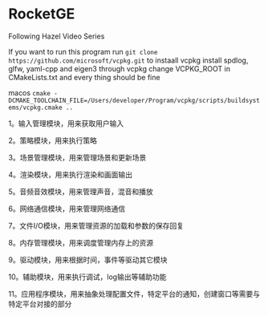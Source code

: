 # RocketGE

Following Hazel Video Series

If you want to run this program
run `git clone https://github.com/microsoft/vcpkg.git` to instaall vcpkg
install spdlog, glfw, yaml-cpp and eigen3 through vcpkg
change VCPKG_ROOT in CMakeLists.txt
and every thing should be fine

macos
`cmake -DCMAKE_TOOLCHAIN_FILE=/Users/developer/Program/vcpkg/scripts/buildsystems/vcpkg.cmake ..`

1。输入管理模块，用来获取用户输入

2。策略模块，用来执行策略

3。场景管理模块，用来管理场景和更新场景

4。渲染模块，用来执行渲染和画面输出

5。音频音效模块，用来管理声音，混音和播放

6。网络通信模块，用来管理网络通信

7。文件I/O模块，用来管理资源的加载和参数的保存回复

8。内存管理模块，用来调度管理内存上的资源

9。驱动模块，用来根据时间，事件等驱动其它模块

10。辅助模块，用来执行调试，log输出等辅助功能

11。应用程序模块，用来抽象处理配置文件，特定平台的通知，创建窗口等需要与特定平台对接的部分